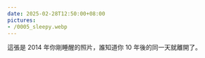 ```yaml
---
date: 2025-02-28T12:50:00+08:00
pictures:
- /0005_sleepy.webp
---
```


這張是 2014 年你剛睡醒的照片，誰知道你 10 年後的同一天就離開了。